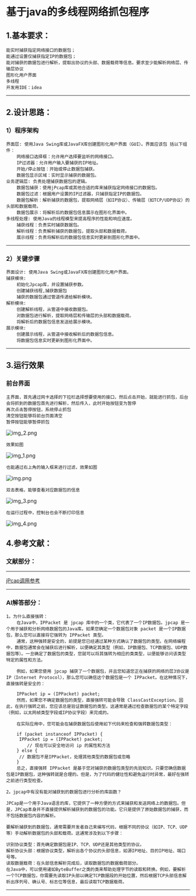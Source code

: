 # 基于java的多线程网络抓包程序  
## 1.基本要求：  
    能实时捕获指定网络接口的数据包；  
    能通过设置仅捕获指定IP的数据包；  
    能对捕获的数据包进行解析，提取出协议的头部、数据载荷等信息。要求至少能解析网络层、传输层协议  
    图形化用户界面      
    多线程  
    开发用IDE：idea
---
## 2.设计思路：  
### 1）程序架构
    界面层: 使用Java Swing库或JavaFX库创建图形化用户界面（GUI）。界面应该包 括以下组件：
        网络接口选择框：允许用户选择要监听的网络接口。
        IP过滤器：允许用户输入要捕获的IP地址。
        开始/停止按钮：开始或停止数据包捕获。
        数据包显示区域：实时显示捕获的数据包。
    业务逻辑层: 负责处理捕获数据包的逻辑。
        数据包捕获：使用jPcap库或其他合适的库来捕获指定网络接口的数据包。
        数据包过滤：根据用户设置的IP过滤器，只捕获指定IP的数据包。
        数据包解析：解析捕获的数据包，提取网络层（如IP协议）、传输层（如TCP/UDP协议）的头部和数据载荷。
        数据包展示：将解析后的数据包信息展示在图形化界面中。
    多线程处理: 使用Java的线程模型来提高程序的性能和响应速度。
        捕获线程：负责实时捕获数据包。
        解析线程：负责解析捕获的数据包，提取头部和数据载荷。
        展示线程：负责将解析后的数据包信息实时更新到图形化界面中。
---
### 2）关键步骤
    界面设计: 使用Java Swing或JavaFX库创建图形化用户界面。
    捕获模块:
        初始化Jpcap库，并设置捕获参数。
        创建捕获线程,捕获数据包
        捕获的数据包通过管道传递给解析模块。
    解析模块:
        创建解析线程，从管道中接收数据包。
        对数据包进行解析，提取网络层和传输层的头部和数据载荷。
        将解析后的数据包信息发送给展示模块。
    展示模块:
        创建展示线程，从管道中接收解析后的数据包信息。
        将数据包信息实时更新到图形化界面中。
---
## 3.运行效果
### 前台界面
    主界面，首先通过网卡选择的下拉栏选择想要使用的接口，然后点击开始，就能进行抓包，后台会将抓到的数据包首先进行解析，然后传入，此时开始按钮变为暂停
    再次点击暂停按钮，系统停止抓包
    清空按钮能够将前台页面清空
    暂停按钮能够暂停抓包
![img_2.png](img_2.png)     

    效果如图
![img_1.png](img_1.png)    

    也能通过右上角的输入框来进行过滤，效果如图       
![img.png](img.png)     

    双击表格，能够查看对应数据包的信息       
![img_3.png](img_3.png) 
        
    在运行过程中，控制台也会不断打印信息      
![img_4.png](img_4.png) 
## 4.参考文献：
### 文献部分：
---
[jPcap调用参考](https://blog.csdn.net/weixin_45395059/article/details/124743207)


---
### AI解答部分：
    1。为什么直接强转：
        在Java中，IPPacket 是 jpcap 库中的一个类，它代表了一个IP数据包。jpcap 是一个用于捕获和分析网络数据包的Java库。如果您确定一个数据包对象 packet 是一个IP数据包，那么您可以直接将它强转为 IPPacket 类型。
        通常，这种强转是安全的，前提是您已经通过某种方式确认了数据包的类型。在网络编程中，数据包通常会在捕获后进行解析，以便确定其类型（例如，IP数据包、TCP数据包、UDP数据包等）。一旦确定了数据包的类型，您就可以将其强转为相应的类类型，以便能够访问该类型特定的属性和方法。

        例如，如果您使用 jpcap 捕获了一个数据包，并且您知道您正在捕获的网络的层3协议是IP（Internet Protocol），那么您可以确信这个数据包是一个 IPPacket。在这种情况下，直接强转是安全的：

        IPPacket ip = (IPPacket) packet;
        然而，如果您不确定数据包的类型，直接强转可能会导致 ClassCastException。因此，在执行强转之前，您应该总是验证数据包的类型。这通常是通过检查数据包的某个特定字段（例如，以太网帧类型字段或IP协议字段）来完成的。

        在实际应用中，您可能会在捕获数据包后使用如下代码来检查和强转数据包类型：

        if (packet instanceof IPPacket) {
         IPPacket ip = (IPPacket) packet;
            // 现在可以安全地访问 ip 的属性和方法
        } else {
         // 数据包不是IPPacket，处理其他类型的数据包或忽略
        }
        总之，直接强转 IPPacket 是基于您对捕获的数据包类型的先验知识。只要您确信数据包是IP数据包，这种强转就是合理的。但是，为了代码的健壮性和避免运行时异常，最好在强转之前进行类型检查。

    2。jpcap中有没有能对捕获到的数据包进行分析的库函数？

    JPCap是一个用于Java语言的库，它提供了一种方便的方式来捕获和发送网络上的数据包。但是，JPCap本身并不直接提供解析捕获到的数据包的功能。它只是提供了原始数据包的捕获，而不包括数据包内容的解析。

    要解析捕获到的数据包，通常需要开发者自己来编写代码，根据不同的协议（如IP、TCP、UDP等）手动解析数据包的头部和载荷。这通常涉及到以下步骤：

    识别协议类型：首先确定数据包是IP、TCP、UDP还是其他类型的协议。
    解析协议头部：根据协议类型，解析出各个协议的头部信息，如源IP地址、目的IP地址、端口号等。
    读取数据载荷：在头部信息解析完成后，读取数据包的数据载荷部分。
    在Java中，可以使用诸如ByteBuffer之类的类来帮助处理字节的读取和转换。例如，要解析一个TCP数据包，你需要先读取IP头部以确定TCP数据段的开始位置，然后根据TCP头部信息解析出序列号、确认号、标志位等信息，最后读取TCP数据载荷。
 ---